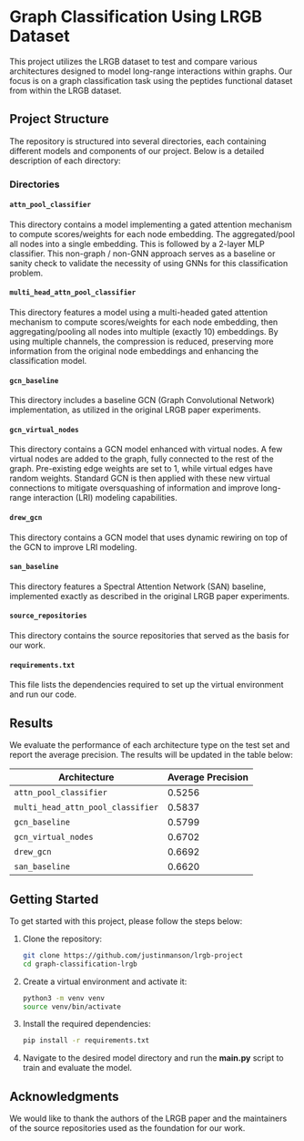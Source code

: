 # Graph Classification Using LRGB Dataset

This project utilizes the LRGB dataset to test and compare various architectures designed to model long-range interactions within graphs. Our focus is on a graph classification task using the peptides functional dataset from within the LRGB dataset.

## Project Structure

The repository is structured into several directories, each containing different models and components of our project. Below is a detailed description of each directory:

### Directories

#### `attn_pool_classifier`
This directory contains a model implementing a gated attention mechanism to compute scores/weights for each node embedding. The aggregated/pool all nodes into a single embedding. This is followed by a 2-layer MLP classifier. This non-graph / non-GNN approach serves as a baseline or sanity check to validate the necessity of using GNNs for this classification problem.

#### `multi_head_attn_pool_classifier`
This directory features a model using a multi-headed gated attention mechanism to compute scores/weights for each node embedding, then aggregating/pooling all nodes into multiple (exactly 10) embeddings. By using multiple channels, the compression is reduced, preserving more information from the original node embeddings and enhancing the classification model.

#### `gcn_baseline`
This directory includes a baseline GCN (Graph Convolutional Network) implementation, as utilized in the original LRGB paper experiments.

#### `gcn_virtual_nodes`
This directory contains a GCN model enhanced with virtual nodes. A few virtual nodes are added to the graph, fully connected to the rest of the graph. Pre-existing edge weights are set to 1, while virtual edges have random weights. Standard GCN is then applied with these new virtual connections to mitigate oversquashing of information and improve long-range interaction (LRI) modeling capabilities.

#### `drew_gcn`
This directory contains a GCN model that uses dynamic rewiring on top of the GCN to improve LRI modeling.

#### `san_baseline`
This directory features a Spectral Attention Network (SAN) baseline, implemented exactly as described in the original LRGB paper experiments.

#### `source_repositories`
This directory contains the source repositories that served as the basis for our work.

#### `requirements.txt`
This file lists the dependencies required to set up the virtual environment and run our code.

## Results

We evaluate the performance of each architecture type on the test set and report the average precision. The results will be updated in the table below:

| Architecture                      | Average Precision |
|--------------------------------   |-------------------|
| `attn_pool_classifier`            |      0.5256       |
| `multi_head_attn_pool_classifier` |      0.5837       |
| `gcn_baseline`                    |      0.5799       |
| `gcn_virtual_nodes`               |      0.6702       |
| `drew_gcn`                        |      0.6692       |
| `san_baseline`                    |      0.6620       |

## Getting Started

To get started with this project, please follow the steps below:

1. Clone the repository:
   ```bash
   git clone https://github.com/justinmanson/lrgb-project
   cd graph-classification-lrgb
   ```

2. Create a virtual environment and activate it:
   ```bash
   python3 -m venv venv
   source venv/bin/activate
   ```

3. Install the required dependencies:
   ```bash
   pip install -r requirements.txt
   ```

4. Navigate to the desired model directory and run the **main.py** script to train and evaluate the model.



## Acknowledgments

We would like to thank the authors of the LRGB paper and the maintainers of the source repositories used as the foundation for our work.